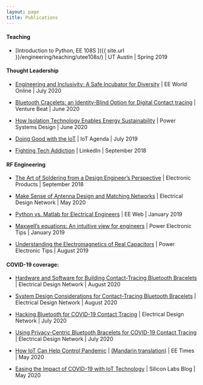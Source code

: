 ```yaml
---
layout: page
title: Publications
---
```


#### Teaching
* [Introduction to Python, EE 108S ]({{ site.url }}/engineering/teaching/utee108s/) \| UT Austin \| Spring 2019


#### Thought Leadership
       
* [Engineering and Inclusivity: A Safe Incubator for Diversity](https://www.eeworldonline.com/engineering-and-inclusivity-a-safe-incubator-for-diversity/) \| EE World Online \| July 2020	 

* [Bluetooth Cracelets: an Identity-Blind Option for Digital Contact tracing](https://venturebeat.com/2020/06/06/bluetooth-bracelets-are-an-identity-blind-option-for-digital-contact-tracing/) \| Venture Beat \| June 2020	 

* [How Isolation Technology Enables Energy Sustainability](https://www.powersystemsdesign.com/articles/how-isolation-technology-enables-energy-sustainability/22/16529) \| Power Systems Design \| June 2020

* [Doing Good with the IoT](https://internetofthingsagenda.techtarget.com/blog/IoT-Agenda/Doing-good-with-IoT-to-overcome-utility-challenges) \| IoT Agenda \| July 2019

* [Fighting Tech Addiction](https://www.linkedin.com/pulse/yet-another-post-against-tech-addiction-asem-elshimi/ "article on linkedIn") \| LinkedIn \| September 2018


#### RF Engineering

* [The Art of Soldering from a Design Engineer’s Perspective](https://www.electronicproducts.com/Education/Career/The_art_of_soldering_from_a_design_engineer_s_perspective.aspx) \| Electronic Products \| September 2018

* [Make Sense of Antenna Design and Matching Networks](https://www.edn.com/make-sense-of-antenna-design-and-matching-networks/) \| Electrical Design Network \| May 2020 

* [Python vs. Matlab for Electrical Engineers](https://www.eeweb.com/profile/asemelshimi/articles/python-vs-matlab-for-electrical-engineers) \| EE Web \| January 2019

* [Maxwell’s equations: An intuitive view for engineers](https://www.powerelectronictips.com/intuitive-view-of-maxwells-equations-faq/) \| Power Electronic Tips \| January 2019

* [Understanding the Electromagnetics of Real Capacitors](https://www.powerelectronictips.com/understanding-electromagnetics-real-capacitors/) \| Power Electronic Tips \| August 2019



	
#### COVID-19 coverage:
	
* [Hardware and Software for Building Contact-Tracing Bluetooth Bracelets](https://www.edn.com/hardware-and-software-for-building-contact-tracing-bluetooth-bracelets/) \| Electrical Design Network \| August 2020

* [System Design Considerations for Contact-Tracing Bluetooth Bracelets](https://www.edn.com/system-design-considerations-for-contact-tracing-bluetooth-bracelets/) \| Electrical Design Network \| August 2020

* [Hacking Bluetooth for COVID-19 Contact Tracing](https://www.edn.com/?p=4468894&preview=1&_ppp=76a7f1922f) \| Electrical Design Network \| July 2020

* [Using Privacy-Centric Bluetooth Bracelets for COVID-19 Contact Tracing](https://www.edn.com/?p=4468901&preview=1&_ppp=d842545d62) \| Electrical Design Network \| July 2020

* [How IoT Can Help Control Pandemic](https://www.eetimes.com/how-iot-can-help-control-pandemic/?sf233705222=1) \| [(Mandarin translation)](https://www.eettaiwan.com/20200521nt71-how-iot-can-help-control-pandemic/) \| EE Times \| May 2020  


* [Easing the Impact of COVID-19 with IoT Technology](https://www.silabs.com/community/blog.entry.html/2020/05/01/easing_the_impactofcovid-19withiottechnology-KCUs) \| Silicon Labs Blog \| May 2020

